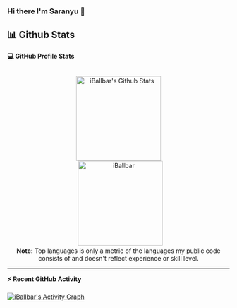 ### Hi there I'm Saranyu 👋



## 📊 Github Stats



  <summary><b>💻 GitHub Profile Stats</b></summary>
  <br/>
  <p align="center">
    <a href="https://github.com/anuraghazra/github-readme-stats"><img alt="iBallbar's Github Stats" src="https://github-readme-stats.vercel.app/api?username=iballbar&show_icons=true&count_private=true&theme=algolia" height="192px"/></a>
<br/>
  &nbsp;
	  <img src="https://github-readme-stats.vercel.app/api/top-langs?username=iballbar&langs_count=10&show_icons=true&locale=en&layout=compact&theme=algolia" alt="iBallbar" height="192px"/>
  <br/>
  <b>Note:</b> Top languages is only a metric of the languages my public code consists of and doesn't reflect experience or skill level.
  </p>

----

  <summary><b>⚡ Recent GitHub Activity</b></summary>
  <br/>
   <a href="https://github.com/iballbar"><img alt="iBallbar's Activity Graph" src="https://activity-graph.herokuapp.com/graph?username=iballbar&custom_title=7oSkaaa's%20Contribution%20Graph&theme=react-dark" /></a>
  <br/>


<br/>


<!--
**iballbar/iballbar** is a ✨ _special_ ✨ repository because its `README.md` (this file) appears on your GitHub profile.

Here are some ideas to get you started:

- 🔭 I’m currently working on ...
- 🌱 I’m currently learning ...
- 👯 I’m looking to collaborate on ...
- 🤔 I’m looking for help with ...
- 💬 Ask me about ...
- 📫 How to reach me: ...
- 😄 Pronouns: ...
- ⚡ Fun fact: ...
-->
